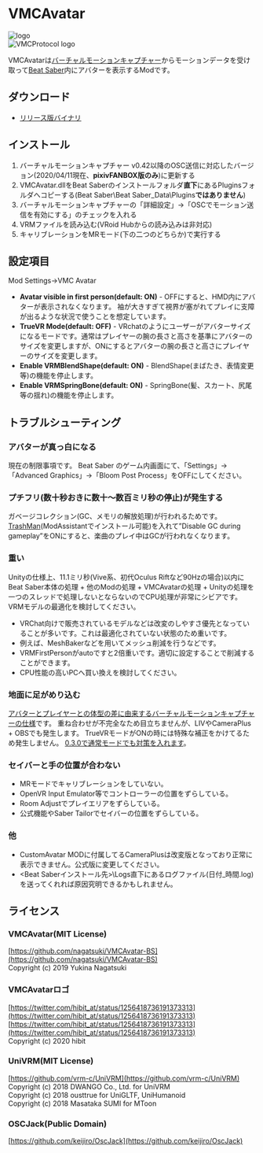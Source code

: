 # VMCAvatar
![logo](https://user-images.githubusercontent.com/6268224/88315584-6c39e500-cd51-11ea-90ee-dec8e7ace307.png)  
![VMCProtocol logo](https://user-images.githubusercontent.com/6268224/88319874-bde56e00-cd57-11ea-9fb4-f0be850cdc95.png)  

VMCAvatarは[バーチャルモーションキャプチャー](https://github.com/sh-akira/VirtualMotionCapture)からモーションデータを受け取って[Beat Saber](https://beatsaber.com/)内にアバターを表示するModです。


## ダウンロード

- [リリース版バイナリ](https://github.com/nagatsuki/VMCAvatar-BS/releases)


## インストール

1. バーチャルモーションキャプチャー v0.42以降のOSC送信に対応したバージョン(2020/04/11現在、**pixivFANBOX版のみ**)に更新する
2. VMCAvatar.dllをBeat Saberのインストールフォルダ**直下**にあるPluginsフォルダへコピーする(Beat Saber\Beat Saber_Data\Plugins**ではありません**)
3. バーチャルモーションキャプチャーの「詳細設定」→「OSCでモーション送信を有効にする」のチェックを入れる
4. VRMファイルを読み込む(VRoid Hubからの読み込みは非対応)
5. キャリブレーションをMRモード(下の二つのどちらか)で実行する


## 設定項目

Mod Settings→VMC Avatar

- **Avatar visible in first person(default: ON)** - OFFにすると、HMD内にアバターが表示されなくなります。
袖が大きすぎて視界が塞がれてプレイに支障が出るような状況で使うことを想定しています。
- **TrueVR Mode(default: OFF)** - VRchatのようにユーザーがアバターサイズになるモードです。通常はプレイヤーの腕の長さと高さを基準にアバターのサイズを変更しますが、ONにするとアバターの腕の長さと高さにプレイヤーのサイズを変更します。
- **Enable VRMBlendShape(default: ON)** - BlendShape(まばたき、表情変更等)の機能を停止します。
- **Enable VRMSpringBone(default: ON)** - SpringBone(髪、スカート、尻尾等の揺れ)の機能を停止します。


## トラブルシューティング

### アバターが真っ白になる

現在の制限事項です。
Beat Saber のゲーム内画面にて、「Settings」→「Advanced Graphics」→「Bloom Post Process」をOFFにしてください。


### プチフリ(数十秒おきに数十～数百ミリ秒の停止)が発生する

ガベージコレクション(GC、メモリの解放処理)が行われるためです。
[TrashMan](https://github.com/monkeymanboy/BeatSaberTrashMan)(ModAssistantでインストール可能)を入れて”Disable GC during gameplay”をONにすると、楽曲のプレイ中はGCが行われなくなります。


### 重い

Unityの仕様上、11.1ミリ秒(Vive系、初代Oculus Riftなど90Hzの場合)以内にBeat Saber本体の処理 + 他のModの処理 + VMCAvatarの処理 + Unityの処理を一つのスレッドで処理しないとならないのでCPU処理が非常にシビアです。VRMモデルの最適化を検討してください。
- VRChat向けで販売されているモデルなどは改変のしやすさ優先となっていることが多いです。これは最適化されていない状態のため重いです。
- 例えば、MeshBakerなどを用いてメッシュ削減を行うなどです。
- VRMFirstPersonがautoですと2倍重いです。適切に設定することで削減することができます。
- CPU性能の高いPCへ買い換えを検討してください。

### 地面に足がめり込む

[アバターとプレイヤーとの体型の差に由来するバーチャルモーションキャプチャーの仕様](https://twitter.com/sh_akira/status/1248486700621238277)です。
重ね合わせが不完全なため目立ちませんが、LIVやCameraPlus + OBSでも発生します。
TrueVRモードがONの時には特殊な補正をかけてるため発生しません。
[0.3.0で通常モードでも対策を入れます](https://twitter.com/ngtkd/status/1244635367602417666)。


### セイバーと手の位置が合わない

- MRモードでキャリブレーションをしていない。
- OpenVR Input Emulator等でコントローラーの位置をずらしている。
- Room Adjustでプレイエリアをずらしている。
- 公式機能やSaber Tailorでセイバーの位置をずらしている。


### 他

- CustomAvatar MODに付属してるCameraPlusは改変版となっており正常に表示できません。公式版に変更してください。
- <Beat Saberインストール先>\Logs直下にあるログファイル(日付_時間.log)を送ってくれれば原因究明できるかもしれません。


## ライセンス

### VMCAvatar(MIT License)

[https://github.com/nagatsuki/VMCAvatar-BS](https://github.com/nagatsuki/VMCAvatar-BS)  
Copyright (c) 2019 Yukina Nagatsuki

### VMCAvatarロゴ

[https://twitter.com/hibit_at/status/1256418736191373313](https://twitter.com/hibit_at/status/1256418736191373313)  
[https://twitter.com/hibit_at/status/1256418736191373313](https://twitter.com/hibit_at/status/1256418736191373313)  
Copyright (c) 2020 hibit

### UniVRM(MIT License)

[https://github.com/vrm-c/UniVRM](https://github.com/vrm-c/UniVRM)  
Copyright (c) 2018 DWANGO Co., Ltd. for UniVRM  
Copyright (c) 2018 ousttrue for UniGLTF, UniHumanoid  
Copyright (c) 2018 Masataka SUMI for MToon

### OSCJack(Public Domain)

[https://github.com/keijiro/OscJack](https://github.com/keijiro/OscJack)
